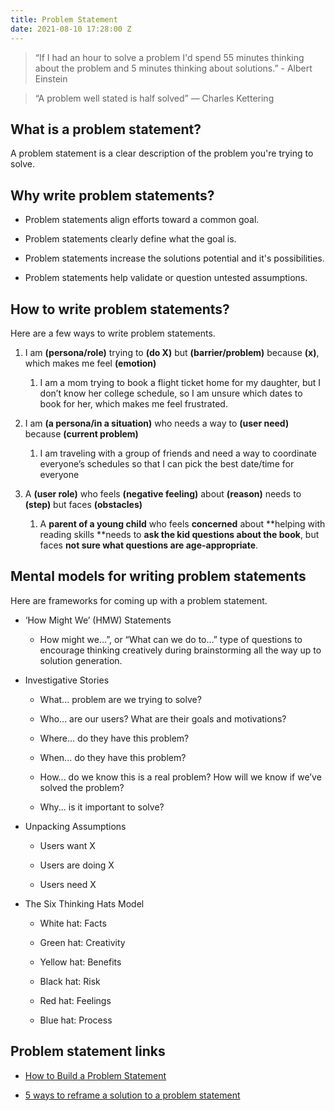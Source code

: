 ```yaml
---
title: Problem Statement
date: 2021-08-10 17:28:00 Z
---
```


> “If I had an hour to solve a problem I'd spend 55 minutes thinking about the problem and 5 minutes thinking about solutions.” - Albert Einstein

> “A problem well stated is half solved” — Charles Kettering

## What is a problem statement?

A problem statement is a clear description of the problem you're trying to solve.

## Why write problem statements?

* Problem statements align efforts toward a common goal.

* Problem statements clearly define what the goal is.

* Problem statements increase the solutions potential and it's possibilities.

* Problem statements help validate or question untested assumptions.

## How to write problem statements?

Here are a few ways to write problem statements.

1. I am **(persona/role)** trying to **(do X)** but **(barrier/problem)** because **(x)**, which makes me feel **(emotion)**

   1. I am a mom trying to book a flight ticket home for my daughter, but I don’t know her college schedule, so I am unsure which dates to book for her, which makes me feel frustrated.

2. I am **(a persona/in a situation)** who needs a way to **(user need)** because **(current problem)**

   1. I am traveling with a group of friends and need a way to coordinate everyone’s schedules so that I can pick the best date/time for everyone

3. A **(user role)** who feels **(negative feeling)** about **(reason)** needs to **(step)** but faces **(obstacles)**

   1. A **parent of a young child** who feels **concerned** about \*\*helping with reading skills \*\*needs to **ask the kid questions about the book**, but faces **not sure what questions are age-appropriate**.

## Mental models for writing problem statements

Here are frameworks for coming up with a problem statement.

* ‘How Might We’ (HMW) Statements

  * How might we…”, or “What can we do to…” type of questions to encourage thinking creatively during brainstorming all the way up to solution generation.

* Investigative Stories

  * What... problem are we trying to solve?

  * Who... are our users? What are their goals and motivations?

  * Where... do they have this problem?

  * When... do they have this problem?

  * How... do we know this is a real problem? How will we know if we’ve solved the problem?

  * Why... is it important to solve?

* Unpacking Assumptions

  * Users want X

  * Users are doing X

  * Users need X

* The Six Thinking Hats Model

  * White hat: Facts

  * Green hat: Creativity

  * Yellow hat: Benefits

  * Black hat: Risk

  * Red hat: Feelings

  * Blue hat: Process

## Problem statement links

* [How to Build a Problem Statement](https://medium.com/eightshapes-llc/how-to-build-a-problem-statement-d1f21713720b)

* [5 ways to reframe a solution to a problem statement](https://uxdesign.cc/5-ways-to-reframe-a-solution-to-a-problem-statement-cf22f796b281)